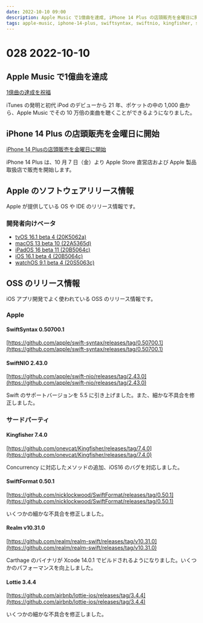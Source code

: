 ```yaml
---
date: 2022-10-10 09:00
description: Apple Music で1億曲を達成, iPhone 14 Plus の店頭販売を金曜日に開始、ほか
tags: apple-music, iphone-14-plus, swiftsyntax, swiftnio, kingfisher, swiftformat, realm, lottie
---
```

# 028 2022-10-10

## Apple Music で1億曲を達成

[1億曲の達成を祝福](https://www.apple.com/jp/newsroom/2022/10/celebrating-100-million-songs/)

iTunes の発明と初代 iPod のデビューから 21 年、ポケットの中の 1,000 曲から、Apple Music でその 10 万倍の楽曲を聴くことができるようになりました。

## iPhone 14 Plus の店頭販売を金曜日に開始

[iPhone 14 Plusの店頭販売を金曜日に開始](https://www.apple.com/jp/newsroom/2022/10/iphone-14-plus-available-in-stores-friday/)

iPhone 14 Plus は、10 月 7 日（金）より Apple Store 直営店および Apple 製品取扱店で販売を開始します。

## Apple のソフトウェアリリース情報

Apple が提供している OS や IDE のリリース情報です。

### 開発者向けベータ

- [tvOS 16.1 beta 4 (20K5062a)](https://developer.apple.com/news/releases/?id=09272022a)
- [macOS 13 beta 10 (22A5365d)](https://developer.apple.com/news/releases/?id=10042022b)
- [iPadOS 16 beta 11 (20B5064c)](https://developer.apple.com/news/releases/?id=10042022c)
- [iOS 16.1 beta 4 (20B5064c)](https://developer.apple.com/news/releases/?id=10042022d)
- [watchOS 9.1 beta 4 (20S5063c)](https://developer.apple.com/news/releases/?id=10052022a)

## OSS のリリース情報

iOS アプリ開発でよく使われている OSS のリリース情報です。

### Apple

#### SwiftSyntax 0.50700.1 

[https://github.com/apple/swift-syntax/releases/tag/0.50700.1](https://github.com/apple/swift-syntax/releases/tag/0.50700.1)

#### SwiftNIO 2.43.0

[https://github.com/apple/swift-nio/releases/tag/2.43.0](https://github.com/apple/swift-nio/releases/tag/2.43.0)

Swift のサポートバージョンを 5.5 に引き上げました。また、細かな不具合を修正しました。

### サードパーティ

#### Kingfisher 7.4.0

[https://github.com/onevcat/Kingfisher/releases/tag/7.4.0](https://github.com/onevcat/Kingfisher/releases/tag/7.4.0)

Concurrency に対応したメソッドの追加、iOS16 のバグを対応しました。

#### SwiftFormat 0.50.1

[https://github.com/nicklockwood/SwiftFormat/releases/tag/0.50.1](https://github.com/nicklockwood/SwiftFormat/releases/tag/0.50.1)

いくつかの細かな不具合を修正しました。

#### Realm v10.31.0

[https://github.com/realm/realm-swift/releases/tag/v10.31.0](https://github.com/realm/realm-swift/releases/tag/v10.31.0)

Carthage のバイナリが Xcode 14.0.1 でビルドされるようになりました。いくつかのパフォーマンスを向上しました。

#### Lottie 3.4.4

[https://github.com/airbnb/lottie-ios/releases/tag/3.4.4](https://github.com/airbnb/lottie-ios/releases/tag/3.4.4)

いくつかの細かな不具合を修正しました。
